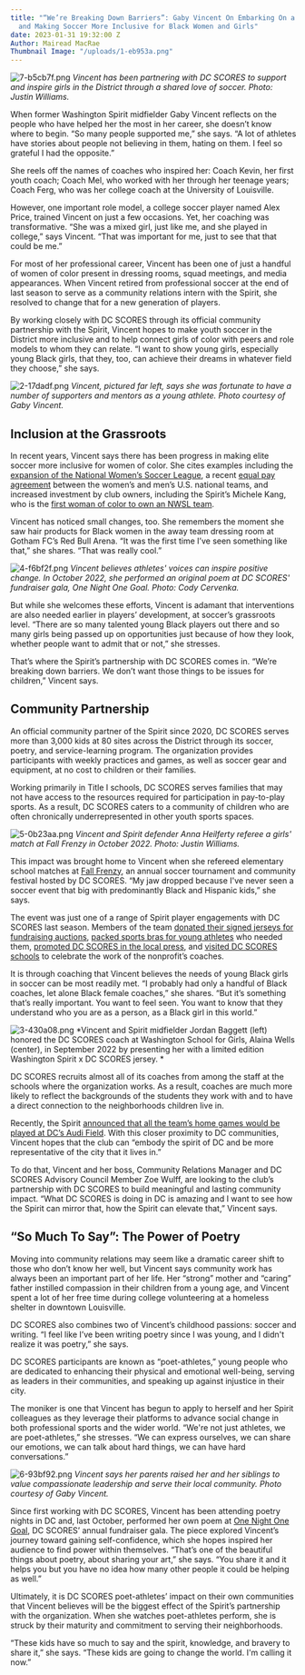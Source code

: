 ```yaml
---
title: "“We’re Breaking Down Barriers”: Gaby Vincent On Embarking On a New Career
  and Making Soccer More Inclusive for Black Women and Girls"
date: 2023-01-31 19:32:00 Z
Author: Mairead MacRae
Thumbnail Image: "/uploads/1-eb953a.png"
---
```


![7-b5cb7f.png](/uploads/7-b5cb7f.png)
*Vincent has been partnering with DC SCORES to support and inspire girls in the District through a shared love of soccer. Photo: Justin Williams.*
















When former Washington Spirit midfielder Gaby Vincent reflects on the people who have helped her the most in her career, she doesn’t know where to begin. “So many people supported me,” she says. “A lot of athletes have stories about people not believing in them, hating on them. I feel so grateful I had the opposite.”

She reels off the names of coaches who inspired her: Coach Kevin, her first youth coach; Coach Mel, who worked with her through her teenage years; Coach Ferg, who was her college coach at the University of Louisville.

However, one important role model, a college soccer player named Alex Price, trained Vincent on just a few occasions. Yet, her coaching was transformative. “She was a mixed girl, just like me, and she played in college,” says Vincent. “That was important for me, just to see that that could be me.”

For most of her professional career, Vincent has been one of just a handful of women of color present in dressing rooms, squad meetings, and media appearances. When Vincent retired from professional soccer at the end of last season to serve as a community relations intern with the Spirit, she resolved to change that for a new generation of players.

By working closely with DC SCORES through its official community partnership with the Spirit, Vincent hopes to make youth soccer in the District more inclusive and to help connect girls of color with peers and role models to whom they can relate. “I want to show young girls, especially young Black girls, that they, too, can achieve their dreams in whatever field they choose,” she says.

![2-17dadf.png](/uploads/2-17dadf.png)
*Vincent, pictured far left, says she was fortunate to have a number of supporters and mentors as a young athlete. Photo courtesy of Gaby Vincent.*

## Inclusion at the Grassroots

In recent years, Vincent says there has been progress in making elite soccer more inclusive for women of color. She cites examples including the [expansion of the National Women’s Soccer League](https://www.espn.com/soccer/nwsl/story/4862969/report-nwsl-to-add-teams-in-san-francisco-bay-areaboston-and-utah), a recent [equal pay agreement](https://www.pbs.org/newshour/economy/u-s-mens-and-womens-soccer-teams-formally-sign-equal-pay-agreements) between the women’s and men’s U.S. national teams, and increased investment by club owners, including the Spirit’s Michele Kang, who is the [first woman of color to own an NWSL team](https://www.nbcwashington.com/news/sports/trailblazer-michele-kang-becomes-washington-spirits-owner/3012569/).

Vincent has noticed small changes, too. She remembers the moment she saw hair products for Black women in the away team dressing room at Gotham FC’s Red Bull Arena. “It was the first time I’ve seen something like that,” she shares. “That was really cool.”

![4-f6bf2f.png](/uploads/4-f6bf2f.png)
*Vincent believes athletes' voices can inspire positive change. In October 2022, she performed an original poem at DC SCORES' fundraiser gala, One Night One Goal. Photo: Cody Cervenka.*

But while she welcomes these efforts, Vincent is adamant that interventions are also needed earlier in players’ development, at soccer’s grassroots level. “There are so many talented young Black players out there and so many girls being passed up on opportunities just because of how they look, whether people want to admit that or not,” she stresses.

That’s where the Spirit’s partnership with DC SCORES comes in. “We’re breaking down barriers. We don’t want those things to be issues for children,” Vincent says.

## Community Partnership

An official community partner of the Spirit since 2020, DC SCORES serves more than 3,000 kids at 80 sites across the District through its soccer, poetry, and service-learning program. The organization provides participants with weekly practices and games, as well as soccer gear and equipment, at no cost to children or their families.

Working primarily in Title I schools, DC SCORES serves families that may not have access to the resources required for participation in pay-to-play sports. As a result, DC SCORES caters to a community of children who are often chronically underrepresented in other youth sports spaces.

![5-0b23aa.png](/uploads/5-0b23aa.png)
*Vincent and Spirit defender Anna Heilferty referee a girls' match at Fall Frenzy in October 2022. Photo: Justin Williams.*

This impact was brought home to Vincent when she refereed elementary school matches at [Fall Frenzy](https://www.dcscores.org/blog/2022/10/dc-scores-fall-frenzy-2022), an annual soccer tournament and community festival hosted by DC SCORES. “My jaw dropped because I've never seen a soccer event that big with predominantly Black and Hispanic kids,” she says.

The event was just one of a range of Spirit player engagements with DC SCORES last season. Members of the team [donated their signed jerseys for fundraising auctions](https://washingtonspirit.com/2022/07/27/washington-spirit-x-dc-scores-auction-continues-through-sunday/), [packed sports bras for young athletes](https://www.dcscores.org/blog/2022/08/washington-spirit-players-prepare-more-than-500-new-sports-bras-for-delivery-to-dc-scores-poet-athletes) who needed them, [promoted DC SCORES in the local press](https://wjla.com/good-morning-washington/dc-scores-one-night-one-goal), and [visited DC SCORES schools](https://www.instagram.com/p/Chp3YnmjglL/) to celebrate the work of the nonprofit’s coaches.

It is through coaching that Vincent believes the needs of young Black girls in soccer can be most readily met. “I probably had only a handful of Black coaches, let alone Black female coaches,” she shares. “But it’s something that’s really important. You want to feel seen. You want to know that they understand who you are as a person, as a Black girl in this world.”

![3-430a08.png](/uploads/3-430a08.png)
*Vincent and Spirit midfielder Jordan Baggett (left) honored the DC SCORES coach at Washington School for Girls, Alaina Wells (center), in September 2022 by presenting her with a limited edition Washington Spirit x DC SCORES jersey. *

DC SCORES recruits almost all of its coaches from among the staff at the schools where the organization works. As a result, coaches are much more likely to reflect the backgrounds of the students they work with and to have a direct connection to the neighborhoods children live in.

Recently, the Spirit [announced that all the team’s home games would be played at DC’s Audi Field](https://washingtonspirit.com/2022/12/06/washington-spirit-set-to-play-full-home-schedule-at-audi-field/). With this closer proximity to DC communities, Vincent hopes that the club can “embody the spirit of DC and be more representative of the city that it lives in.”

To do that, Vincent and her boss, Community Relations Manager and DC SCORES Advisory Council Member Zoe Wulff, are looking to the club’s partnership with DC SCORES to build meaningful and lasting community impact. “What DC SCORES is doing in DC is amazing and I want to see how the Spirit can mirror that, how the Spirit can elevate that,” Vincent says.

## “So Much To Say”: The Power of Poetry

Moving into community relations may seem like a dramatic career shift to those who don’t know her well, but Vincent says community work has always been an important part of her life. Her “strong” mother and “caring” father instilled compassion in their children from a young age, and Vincent spent a lot of her free time during college volunteering at a homeless shelter in downtown Louisville.

DC SCORES also combines two of Vincent’s childhood passions: soccer and writing. “I feel like I’ve been writing poetry since I was young, and I didn't realize it was poetry,” she says.

DC SCORES participants are known as “poet-athletes,” young people who are dedicated to enhancing their physical and emotional well-being, serving as leaders in their communities, and speaking up against injustice in their city.

The moniker is one that Vincent has begun to apply to herself and her Spirit colleagues as they leverage their platforms to advance social change in both professional sports and the wider world. “We're not just athletes, we are poet-athletes,” she stresses. “We can express ourselves, we can share our emotions, we can talk about hard things, we can have hard conversations.”

![6-93bf92.png](/uploads/6-93bf92.png)
*Vincent says her parents raised her and her siblings to value compassionate leadership and serve their local community. Photo courtesy of Gaby Vincent.*

Since first working with DC SCORES, Vincent has been attending poetry nights in DC and, last October, performed her own poem at [One Night One Goal](https://www.dcscores.org/blog/2022/10/one-night-one-goal-2022), DC SCORES’ annual fundraiser gala. The piece explored Vincent’s journey toward gaining self-confidence, which she hopes inspired her audience to find power within themselves. “That’s one of the beautiful things about poetry, about sharing your art,” she says. “You share it and it helps you but you have no idea how many other people it could be helping as well.”

Ultimately, it is DC SCORES poet-athletes’ impact on their own communities that Vincent believes will be the biggest effect of the Spirit’s partnership with the organization. When she watches poet-athletes perform, she is struck by their maturity and commitment to serving their neighborhoods.

“These kids have so much to say and the spirit, knowledge, and bravery to share it,” she says. “These kids are going to change the world. I'm calling it now.”